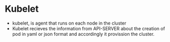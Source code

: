 # Kubelet

- kubelet, is agent that runs on each node in the cluster
- Kubelet recieves the information from API-SERVER about the creation of pod in yaml or json format and accordingly it provission
the cluster.
